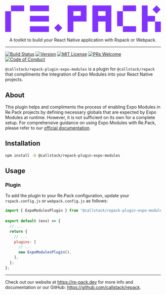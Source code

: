 <p align="center">
    <img src="https://raw.githubusercontent.com/callstack/repack/HEAD/logo.png">
</p>
<p align="center">
A toolkit to build your React Native application with Rspack or Webpack.
</p>

---

[![Build Status][build-badge]][build]
[![Version][version-badge]][version]
[![MIT License][license-badge]][license]
[![PRs Welcome][prs-welcome-badge]][prs-welcome]
[![Code of Conduct][coc-badge]][coc]

`@callstack/repack-plugin-expo-modules` is a plugin for `@callstack/repack` that compliments the integration of Expo Modules into your React Native projects.

## About

This plugin helps and compliments the process of enabling Expo Modules in Re.Pack projects by defining necessary globals that are expected by Expo Modules at runtime. However, it is not sufficient on its own for a complete setup. For comprehensive guidance on using Expo Modules with Re.Pack, please refer to our [official documentation](https://re-pack.dev/).

## Installation

```sh
npm install -D @callstack/repack-plugin-expo-modules
```

## Usage

### Plugin

To add the plugin to your Re.Pack configuration, update your `rspack.config.js` or `webpack.config.js` as follows:

```js
import { ExpoModulesPlugin } from "@callstack/repack-plugin-expo-modules";

export default (env) => {
  // ...
  return {
    // ...
    plugins: [
      // ...
      new ExpoModulesPlugin(),
    ],
  };
};
```

---

Check out our website at https://re-pack.dev for more info and documentation or our GitHub: https://github.com/callstack/repack.

<!-- badges -->

[callstack-readme-with-love]: https://callstack.com/?utm_source=github.com&utm_medium=referral&utm_campaign=react-native-paper&utm_term=readme-with-love
[build-badge]: https://img.shields.io/github/workflow/status/callstack/repack/CI/main?style=flat-square
[build]: https://github.com/callstack/repack/actions/workflows/main.yml
[version-badge]: https://img.shields.io/npm/v/@callstack/repack-plugin-expo-modules?style=flat-square
[version]: https://www.npmjs.com/package/@callstack/repack-plugin-expo-modules
[license-badge]: https://img.shields.io/npm/l/@callstack/repack-plugin-expo-modules?style=flat-square
[license]: https://github.com/callstack/repack/blob/master/LICENSE
[prs-welcome-badge]: https://img.shields.io/badge/PRs-welcome-brightgreen.svg?style=flat-square
[prs-welcome]: ./CONTRIBUTING.md
[coc-badge]: https://img.shields.io/badge/code%20of-conduct-ff69b4.svg?style=flat-square
[coc]: https://github.com/callstack/repack/blob/master/CODE_OF_CONDUCT.md
